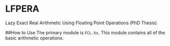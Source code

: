 # LFPERA
Lazy Exact Real Arithmetic Using Floating Point Operations (PhD Thesis)

##How to Use
The primary module is `FCL.hs`. This module contains all of the basic arithmetic operations.
